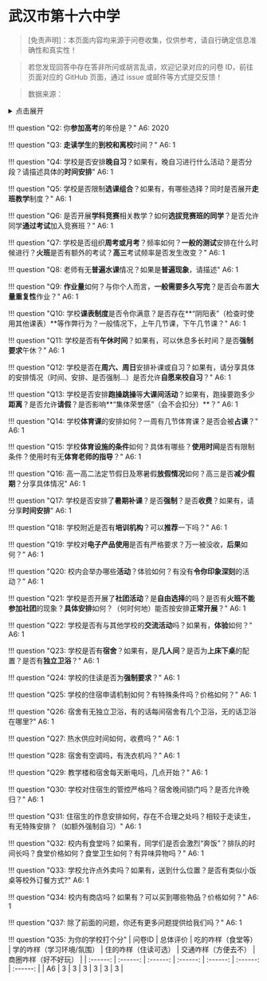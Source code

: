 # 武汉市第十六中学

> [免责声明]：本页面内容均来源于问卷收集，仅供参考，请自行确定信息准确性和真实性！

> 若您发现回答中存在答非所问或胡言乱语，欢迎记录对应的问卷 ID，前往页面对应的 GitHub 页面，通过 issue 或邮件等方式提交反馈！

> 数据来源：

<details><summary>点击展开</summary>
<ul>
<li>6: 匿名 (2025-07)</li>
</ul>
</details>

!!! question "Q2: 你**参加高考**的年份是？"
    A6: 2020

!!! question "Q3: **走读学生**的**到校和离校**时间？"
    A6: 1

!!! question "Q4: 学校是否安排**晚自习**？如果有，晚自习进行什么活动？是否分段？请描述具体的**时间安排**"
    A6: 1

!!! question "Q5: 学校是否限制**选课组合**？如果有，有哪些选择？同时是否展开**走班教学**制度？"
    A6: 1

!!! question "Q6: 是否开展**学科竞赛**相关教学？如何**选拔竞赛班的同学**？是否允许同学**通过考试**加入竞赛班？"
    A6: 1

!!! question "Q7: 学校是否组织**周考或月考**？频率如何？**一般的测试**安排在什么时候进行？**火班**是否有额外的考试？**高三**考试频率是否发生改变？"
    A6: 1

!!! question "Q8: 老师有无**普遍水课**情况？如果是**普遍现象**，请描述"
    A6: 1

!!! question "Q9: **作业量**如何？与你个人而言，**一般需要多久写完**？是否会布置**大量重复性**作业？"
    A6: 1

!!! question "Q10: 学校**课表制度**是否令你满意？是否存在**“阴阳表”（检查时使用其他课表）**等作弊行为？一般情况下，上午几节课，下午几节课？"
    A6: 1

!!! question "Q11: 学校是否有**午休时间**？如果有，可以休息多长时间？是否**强制要求**午休？"
    A6: 1

!!! question "Q12: 学校是否在**周六、周日**安排补课或自习？如果有，请分享具体的安排情况（时间、安排、是否强制...）是否允许**自愿来校自习**？"
    A6: 1

!!! question "Q13: 学校是否安排**跑操跳操**等**大课间活动**？如果有，跑操要跑多少**距离**？是否允许**请假**？是否影响**“集体荣誉感”（会不会扣分）**？"
    A6: 1

!!! question "Q14: 学校**体育课**的安排如何？一周有几节体育课？是否会被**占课**？"
    A6: 1

!!! question "Q15: 学校**体育设施的条件**如何？具体有哪些？**使用时间**是否有限制条件？使用时有无**体育老师的指导**？"
    A6: 1

!!! question "Q16: 高一高二法定节假日及寒暑假**放假情况**如何？高三是否**减少假期**？分享具体情况"
    A6: 1

!!! question "Q17: 学校是否安排了**暑期补课**？是否**强制**？是否**收费**？如果有，请分享**时间安排**"
    A6: 1

!!! question "Q18: 学校附近是否有**培训机构**？可以**推荐**一下吗？"
    A6: 1

!!! question "Q19: 学校对**电子产品使用**是否有严格要求？万一被没收，**后果**如何？"
    A6: 1

!!! question "Q20: 校内会举办哪些**活动**？体验如何？有没有**令你印象深刻**的活动？"
    A6: 1

!!! question "Q21: 学校是否开展了**社团活动**？是**自由选择**的吗？是否有**火班不能参加社团**的现象？**具体安排**如何？（何时何地）能否按安排**正常开展**？"
    A6: 1

!!! question "Q22: 学校是否有与其他学校的**交流活动**吗？如果有，**体验**如何？"
    A6: 1

!!! question "Q23: 学校是否有**宿舍**？如果有，是**几人间**？是否为**上床下桌**的配置？是否有**独立卫浴**？"
    A6: 1

!!! question "Q24: 学校的住读是否为**强制要求**？"
    A6: 1

!!! question "Q25: 学校的住宿申请机制如何？有特殊条件吗？价格如何？"
    A6: 1

!!! question "Q26: 宿舍有无独立卫浴，有的话每间宿舍有几个卫浴，无的话卫浴在哪里?"
    A6: 1

!!! question "Q27: 热水供应时间如何，收费吗？"
    A6: 1

!!! question "Q28: 宿舍有空调吗，有洗衣机吗？"
    A6: 1

!!! question "Q29: 教学楼和宿舍每天断电吗，几点开始？"
    A6: 1

!!! question "Q30: 学校对住宿生的管控严格吗？宿舍晚间锁门吗？是否允许晚归？"
    A6: 1

!!! question "Q31: 住宿生的作息安排如何，存在不合理之处吗？相较于走读生，有无特殊安排？（如额外强制自习）"
    A6: 1

!!! question "Q32: 校内有食堂吗？如果有，同学们是否会激烈“奔饭”？排队的时间长吗？食堂价格如何？食堂卫生如何？有异味异物吗？"
    A6: 1

!!! question "Q33: 学校允许点外卖吗？如果有，送到什么位置？是否有类似小饭桌等校外订餐方式?"
    A6: 1

!!! question "Q34: 校内有商店吗？如果有？可以买到哪些物品？价格如何？"
    A6: 1

!!! question "Q37: 除了前面的问题，你还有更多问题提供给我们吗？"
    A6: 1

!!! question "Q35: 为你的学校打个分"
    | 问卷ID | 总体评价 | 吃的咋样（食堂等） | 学的咋样（学习环境/氛围） | 住的咋样（住读可选） | 交通咋样（方便去不） | 商圈咋样（好不好玩） |
    | :------: | :------: | :------: | :------: | :------: | :------: | :------: |
    | A6 | 3 | 3 | 3 | 3 | 3 | 3 |

